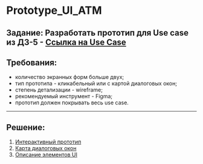 # Prototype_UI_ATM

## Задание: Разработать прототип для Use case из ДЗ-5 - [Ссылка на Use Case](https://docs.google.com/document/d/1qVh9GAM2lURFS8PdX5pBeJ6RlDf4zVqd3lElN-xAB70/edit?tab=t.1jj9ix9xpgsq#heading=h.nct55lbv7n0r)
## Требования:
- количество экранных форм больше двух;
- тип прототипа - кликабельный или с картой диалоговых окон;
- степень детализации - wireframe;
- рекомендуемый инструмент - Figma;
- прототип должен покрывать весь use case.
***


## Решение:
1. [Интерактивный прототип](https://www.figma.com/proto/I69iGqQFNHFGfnlLuYQELY/%D0%A1%D1%85%D0%B5%D0%BC%D1%8B-%D1%8D%D0%BA%D1%80%D0%B0%D0%BD%D0%BE%D0%B2-%D0%90%D0%A2%D0%9C?node-id=53-2&t=C28ayOVvU4l4cpZa-0&scaling=scale-down&content-scaling=fixed&page-id=0%3A1&starting-point-node-id=53%3A119)
2. [Карта диалоговых окон](https://drive.google.com/file/d/1KUwOC3lu20k3pOYa6N5SUuC43kd3CEU4/view?usp=sharing)
3. [Описание элементов UI](https://docs.google.com/document/d/1Pf9BTbvCk2GSN7vzHH_n4OkAl_LZ94bhdPbms2bao7A/edit?usp=sharing)
